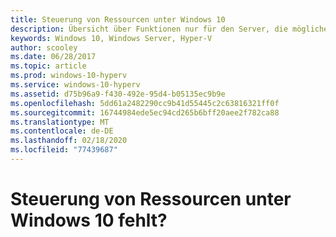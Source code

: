 ```yaml
---
title: Steuerung von Ressourcen unter Windows 10
description: Übersicht über Funktionen nur für den Server, die möglicherweise angezeigt, aber nicht im Hyper-V-Manager unter Windows 10 verwendet werden können.
keywords: Windows 10, Windows Server, Hyper-V
author: scooley
ms.date: 06/28/2017
ms.topic: article
ms.prod: windows-10-hyperv
ms.service: windows-10-hyperv
ms.assetid: d75b96a9-f430-492e-95d4-b05135ec9b9e
ms.openlocfilehash: 5dd61a2482290cc9b41d55445c2c63816321ff0f
ms.sourcegitcommit: 16744984ede5ec94cd265b6bff20aee2f782ca88
ms.translationtype: MT
ms.contentlocale: de-DE
ms.lasthandoff: 02/18/2020
ms.locfileid: "77439687"
---
```

# <a name="resource-controls-missing-on-windows-10"></a>Steuerung von Ressourcen unter Windows 10 fehlt?
